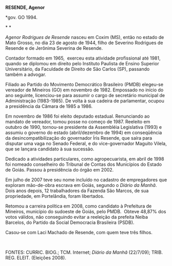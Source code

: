 **RESENDE, Agenor**

\*gov. GO 1994.

* *

*Agenor Rodrigues de Resende* nasceu em Coxim (MS), então no estado de
Mato Grosso, no dia 23 de agosto de 1944, filho de Severino Rodrigues de
Resende e de Jerônima Severina de Resende.

Contador formado em 1965,  exerceu esta atividade profissional até 1981,
quando se diplomou em direito pelo Instituto Paulista de Ensino Superior
Universitário, da Faculdade de Direito de São Carlos (SP), passando
também a advogar.

Filiado ao Partido do Movimento Democrático Brasileiro (PMDB) elegeu-se
vereador de Mineiros (GO) em novembro de 1982. Empossado no início do
ano seguinte, licenciou-se para assumir o cargo de secretário municipal
de Administração (1983-1985). De volta à sua cadeira de parlamentar,
ocupou a presidência da Câmara de 1985 a 1986.

Em novembro de 1986 foi eleito deputado estadual. Renunciando ao mandato
de vereador, tomou posse no começo de 1987. Reeleito em outubro de 1990,
tornou-se presidente da Assembléia Legislativa (1993) e assumiu o
governo do estado (abril/dezembro de 1994) em conseqüência da
desincompatibilização do governador Íris Resende, que saíra para
disputar uma vaga no Senado Federal, e do vice-governador Maguito
Vilela, que se lançara candidato à sua sucessão.

Dedicado a atividades particulares, como agropecuarista, em abril de
1998 foi nomeado conselheiro do Tribunal de Contas dos Municípios do
Estado de Goiás. Passou à presidência do órgão em 2002.

Em julho de 2007 teve seu nome incluído no cadastro de empregadores que
exploram mão-de-obra escrava em Goiás, segundo o *Diário da Manhã*. Dois
anos depois, 12 trabalhadores da Fazenda São Marcos, de sua propriedade,
em Portelândia, foram libertados.

Retomou a carreira política em 2008, como candidato à Prefeitura de
Mineiros, município do sudoeste de Goiás, pelo PMDB.  Obteve 48,87% dos
votos válidos, não conseguindo evitar a reeleição da prefeita Neiba
Barcelos, do Partido da Social Democracia Brasileira (PSDB).

Casou-se com Laci Machado de Resende, com quem teve três filhos.

 

FONTES: CURRIC. BIOG.; TCM. Internet; *Diário da Manhã* (22/7/09); TRIB.
REG. ELEIT. (Eleições 2008).

 
